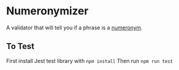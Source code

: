 # Numeronymizer
A validator that will tell you if a phrase is a [numeronym](https://en.wikipedia.org/wiki/Numeronym).

## To Test
First install Jest test library with `npm install`
Then run `npm run test`
